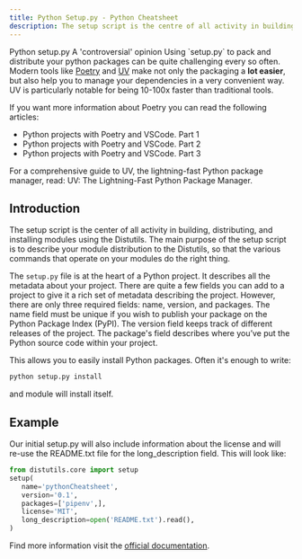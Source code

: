 ```yaml
---
title: Python Setup.py - Python Cheatsheet
description: The setup script is the centre of all activity in building, distributing, and installing modules using the Distutils. The main purpose of the setup script is to describe your module distribution to the Distutils, so that the various commands that operate on your modules do the right thing.
---
```


<base-title :title="frontmatter.title" :description="frontmatter.description">
Python setup.py
</base-title>

<base-warning>
  <base-warning-title>
    A 'controversial' opinion
  </base-warning-title>
  <base-warning-content>
    Using `setup.py` to pack and distribute your python packages can be quite challenging every so often. Modern tools like <a target="_blank" href="https://python-poetry.org/">Poetry</a> and <a target="_blank" href="https://docs.astral.sh/uv/">UV</a> make not only the packaging a <b>lot easier</b>, but also help you to manage your dependencies in a very convenient way. UV is particularly notable for being 10-100x faster than traditional tools.
  </base-warning-content>
</base-warning>

If you want more information about Poetry you can read the following articles:

- <router-link to="/blog/python-projects-with-poetry-and-vscode-part-1">Python projects with Poetry and VSCode. Part 1</router-link>
- <router-link to="/blog/python-projects-with-poetry-and-vscode-part-2">Python projects with Poetry and VSCode. Part 2</router-link>
- <router-link to="/blog/python-projects-with-poetry-and-vscode-part-3">Python projects with Poetry and VSCode. Part 3</router-link>

For a comprehensive guide to UV, the lightning-fast Python package manager, read: <router-link to="/blog/python-uv-package-manager">UV: The Lightning-Fast Python Package Manager</router-link>.

## Introduction

The setup script is the center of all activity in building, distributing, and installing modules using the Distutils. The main purpose of the setup script is to describe your module distribution to the Distutils, so that the various commands that operate on your modules do the right thing.

The `setup.py` file is at the heart of a Python project. It describes all the metadata about your project. There are quite a few fields you can add to a project to give it a rich set of metadata describing the project. However, there are only three required fields: name, version, and packages. The name field must be unique if you wish to publish your package on the Python Package Index (PyPI). The version field keeps track of different releases of the project. The package's field describes where you’ve put the Python source code within your project.

This allows you to easily install Python packages. Often it's enough to write:

```bash
python setup.py install
```

and module will install itself.

## Example

Our initial setup.py will also include information about the license and will re-use the README.txt file for the long_description field. This will look like:

```python
from distutils.core import setup
setup(
   name='pythonCheatsheet',
   version='0.1',
   packages=['pipenv',],
   license='MIT',
   long_description=open('README.txt').read(),
)
```

Find more information visit the [official documentation](http://docs.python.org/3.11/install/index.html).
